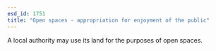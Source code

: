 ```yaml
---
esd_id: 1751
title: "Open spaces - appropriation for enjoyment of the public"
---
```


A local authority may use its land for the purposes of open spaces.

